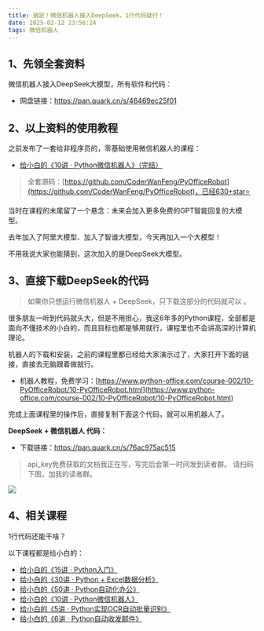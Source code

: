 ```yaml
---
title: 搞定！微信机器人接入DeepSeek，1行代码就行！
date: 2025-02-12 23:58:24
tags: 微信机器人
---
```


## 1、先领全套资料

微信机器人接入DeepSeek大模型，所有软件和代码：

- 网盘链接：https://pan.quark.cn/s/46469ec25f01

## 2、以上资料的使用教程

之前发布了一套给非程序员的，零基础使用微信机器人的课程：

- [给小白的《10讲 · Python微信机器人》（完结）](https://www.python-office.com/course-002/10-PyOfficeRobot/10-PyOfficeRobot.html)

> 全套源码：[https://github.com/CoderWanFeng/PyOfficeRobot](https://github.com/CoderWanFeng/PyOfficeRobot)，已经630+star⭐

当时在课程的末尾留了一个悬念：未来会加入更多免费的GPT智能回复的大模型。

去年加入了阿里大模型、加入了智谱大模型，今天再加入一个大模型！

不用我说大家也能猜到，这次加入的是DeepSeek大模型。


## 3、直接下载DeepSeek的代码

> 如果你只想运行微信机器人 + DeepSeek，只下载这部分的代码就可以 。

很多朋友一听到代码就头大，但是不用担心，我这6年多的Python课程，全部都是面向不懂技术的小白的，而且目标也都是够用就行，课程里也不会讲高深的计算机理论。

机器人的下载和安装，之前的课程里都已经给大家演示过了，大家打开下面的链接，直接去无脑跟着做就行。

- 机器人教程，免费学习：[https://www.python-office.com/course-002/10-PyOfficeRobot/10-PyOfficeRobot.html](https://www.python-office.com/course-002/10-PyOfficeRobot/10-PyOfficeRobot.html)

完成上面课程里的操作后，直接复制下面这个代码，就可以用机器人了。


**DeepSeek + 微信机器人 代码：**

- 下载链接：https://pan.quark.cn/s/76ac975ac515


> api_key免费获取的文档我正在写，写完后会第一时间发到读者群。
> 请扫码下图，加我的读者群。


![](https://python-office-1300615378.cos.ap-chongqing.myqcloud.com/group/0816.jpg)



## 4、相关课程

1行代码还能干啥？

以下课程都是给小白的：

- [给小白的《15讲 · Python入门》](https://www.python-office.com/course-002/15-Python/15-Python.html)
- [给小白的《30讲 · Python + Excel数据分析》](http://www.python-office.com/course-002/30-Excel/30-Excel.html)
- [给小白的《50讲 · Python自动化办公》](https://www.bilibili.com/opus/857901377884520482?spm_id_from=333.999.0.0)
- [给小白的《10讲 · Python微信机器人》](https://www.bilibili.com/video/BV1S84y1m7xd/?spm_id_from=333.999.0.0)
- [给小白的《5讲 · Python实现OCR自动批量识别》](https://www.bilibili.com/video/BV13J4m1s7L7/?spm_id_from=333.999.0.0)
- [给小白的《6讲 · Python自动收发邮件》](https://www.bilibili.com/video/BV1pQ4y177nV/)
